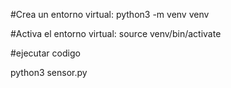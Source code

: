 #Crea un entorno virtual:
python3 -m venv venv

#Activa el entorno virtual:
source venv/bin/activate


#ejecutar codigo

python3 sensor.py